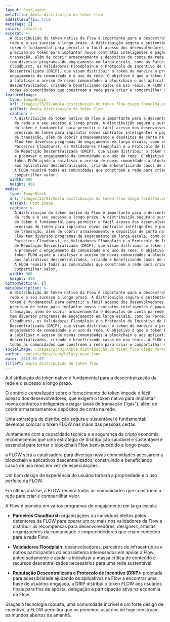 ```yaml
---
layout: PostLayout
metaTitle: Ampla distribuição do token flow
addTitleSuffix: true
metaTags: []
colors: colors-a
excerpt: >-
  A distribuição do token nativo da Flow é importante para a descentralização da
  rede e o seu sucesso a longo prazo. A distribuição segura e sustentável do
  token é fundamental para permitir o fácil acesso dos desenvolvedores, que
  precisam do token para implantar novos contratos inteligentes e pagar taxas de
  transação, além de cobrir armazenamento e depósitos de conta na rede. A Flow
  tem diversos programas de engajamento em larga escala, como os Parceiros
  Cloudburst, os Validadores Floodplain e o Protocolo de Incentivo de Reputação
  Descentralizada (DRIP), que visam distribuir o token de maneira a promover o
  engajamento da comunidade e o uso da rede. O objetivo é que o token FLOW ajude
  a catalisar o acesso de novas comunidades à blockchain e aos aplicativos
  descentralizados, criando e beneficiando casos de uso reais. A FLOW reunirá
  todas as comunidades que constroem a rede para criar e compartilhar valor.
featuredImage:
  type: ImageBlock
  url: /images/23/01/Ampla distribuição do token flow diego fornalha.png
  altText: Ampla distribuição do token flow
  caption: >-
    A distribuição do token nativo da Flow é importante para a descentralização
    da rede e o seu sucesso a longo prazo. A distribuição segura e sustentável
    do token é fundamental para permitir o fácil acesso dos desenvolvedores, que
    precisam do token para implantar novos contratos inteligentes e pagar taxas
    de transação, além de cobrir armazenamento e depósitos de conta na rede. A
    Flow tem diversos programas de engajamento em larga escala, como os
    Parceiros Cloudburst, os Validadores Floodplain e o Protocolo de Incentivo
    de Reputação Descentralizada (DRIP), que visam distribuir o token de maneira
    a promover o engajamento da comunidade e o uso da rede. O objetivo é que o
    token FLOW ajude a catalisar o acesso de novas comunidades à blockchain e
    aos aplicativos descentralizados, criando e beneficiando casos de uso reais.
    A FLOW reunirá todas as comunidades que constroem a rede para criar e
    compartilhar valor.
  width: 800
  height: 450
media:
  type: ImageBlock
  url: /images/23/01/Ampla distribuição do token flow diego fornalha.png
  altText: Post image
  caption: >-
    A distribuição do token nativo da Flow é importante para a descentralização
    da rede e o seu sucesso a longo prazo. A distribuição segura e sustentável
    do token é fundamental para permitir o fácil acesso dos desenvolvedores, que
    precisam do token para implantar novos contratos inteligentes e pagar taxas
    de transação, além de cobrir armazenamento e depósitos de conta na rede. A
    Flow tem diversos programas de engajamento em larga escala, como os
    Parceiros Cloudburst, os Validadores Floodplain e o Protocolo de Incentivo
    de Reputação Descentralizada (DRIP), que visam distribuir o token de maneira
    a promover o engajamento da comunidade e o uso da rede. O objetivo é que o
    token FLOW ajude a catalisar o acesso de novas comunidades à blockchain e
    aos aplicativos descentralizados, criando e beneficiando casos de uso reais.
    A FLOW reunirá todas as comunidades que constroem a rede para criar e
    compartilhar valor.
  width: 800
  height: 450
bottomSections: []
metaDescription: >-
  A distribuição do token nativo da Flow é importante para a descentralização da
  rede e o seu sucesso a longo prazo. A distribuição segura e sustentável do
  token é fundamental para permitir o fácil acesso dos desenvolvedores, que
  precisam do token para implantar novos contratos inteligentes e pagar taxas de
  transação, além de cobrir armazenamento e depósitos de conta na rede. A Flow
  tem diversos programas de engajamento em larga escala, como os Parceiros
  Cloudburst, os Validadores Floodplain e o Protocolo de Incentivo de Reputação
  Descentralizada (DRIP), que visam distribuir o token de maneira a promover o
  engajamento da comunidade e o uso da rede. O objetivo é que o token FLOW ajude
  a catalisar o acesso de novas comunidades à blockchain e aos aplicativos
  descentralizados, criando e beneficiando casos de uso reais. A FLOW reunirá
  todas as comunidades que constroem a rede para criar e compartilhar valor.
socialImage: /images/23/01/Ampla distribuição do token flow diego fornalha.png
author: content/data/team/hilary-ouse.json
date: '2023-01-07'
titlePt: Ampla distribuição do token flow
---
```

A distribuição do token nativo é fundamental para a descentralização da rede e o sucesso a longo prazo.

O controle centralizado sobre o fornecimento de token impede o fácil acesso dos desenvolvedores, que exigem o token nativo para implantar novos contratos inteligentes e pagar taxas de transação (“gás”), além de cobrir armazenamento e depósitos de conta na rede.

Uma estratégia de distribuição segura e sustentável é fundamental: devemos colocar o token FLOW nas mãos das pessoas certas.

Juntamente com a capacidade técnica e a segurança da cripto economia, reconhecemos que uma estratégia de distribuição saudável e sustentável é essencial para tornar o blockchain Flow bem-sucedido a longo prazo.

a FLOW será a catalisadora para diversas novas comunidades acessarem a blockchain e aplicativos descentralizados, construindo e beneficiando casos de uso reais em vez de especulações.

Um bom design de experiência do usuário tornará a propriedade e o uso perfeito da FLOW.

Em última análise, a FLOW reunirá todas as comunidades que constroem a rede para criar e compartilhar valor.

A Flow é pioneira em vários programas de engajamento em larga escala:

*   **Parceiros Cloudburst:** organizações ou indivíduos eleitos pelos detentores da FLOW para operar um ou mais nós validadores da Flow e distribuir as recompensas para desenvolvedores, designers, artistas, organizadores da comunidade e empreendedores que criam conteúdo para a rede Flow.

*   **Validadores Floodplain:** desenvolvedores, parceiros de infraestrutura e outros participantes do ecossistema interessados em apoiar a Flow antecipadamente e ajudar a inicializar a massa crítica de conteúdo e recursos descentralizados necessários para uma rede sustentável.

*   **Reputação Descentralizada e Protocolo de Incentivo (DRIP):** projetada para acessibilidade ajudando os aplicativos na Flow a encontrar uma base de usuários engajada, a DRIP distribui o token FLOW aos usuários finais para fins de aposta, delegação e participação ativa na economia da Flow.

Graças à tecnologia robusta, uma comunidade incrível e um forte design de incentivo, a FLOW permitirá que os primeiros usuários de hoje construam os mundos abertos de amanhã.
